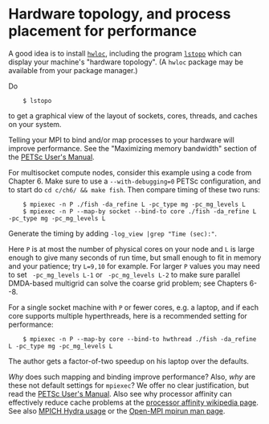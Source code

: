 Hardware topology, and process placement for performance
========================================================

A good idea is to install [`hwloc`](https://www.open-mpi.org/projects/hwloc/), including the program [`lstopo`](https://www.open-mpi.org/projects/hwloc/lstopo/) which can display your machine's "hardware topology".  (A `hwloc` package may be available from your package manager.)

Do

        $ lstopo

to get a graphical view of the layout of sockets, cores, threads, and caches on your system.

Telling your MPI to bind and/or map processes to your hardware will improve performance.  See the "Maximizing memory bandwidth" section of the [PETSc User's Manual](https://www.mcs.anl.gov/petsc/documentation/index.html).

For multisocket compute nodes, consider this example using a code from Chapter 6.  Make sure to use a `--with-debugging=0` PETSc configuration, and to start do `cd c/ch6/ && make fish`.  Then compare timing of these two runs:

        $ mpiexec -n P ./fish -da_refine L -pc_type mg -pc_mg_levels L
        $ mpiexec -n P --map-by socket --bind-to core ./fish -da_refine L -pc_type mg -pc_mg_levels L

Generate the timing by adding `-log_view |grep "Time (sec):"`.

Here `P` is at most the number of physical cores on your node and `L` is large enough to give many seconds of run time, but small enough to fit in memory and your patience; try `L=9,10` for example.  For larger `P` values you may need to set ` -pc_mg_levels L-1` or ` -pc_mg_levels L-2` to make sure parallel DMDA-based multigrid can solve the coarse grid problem; see Chapters 6--8.

For a single socket machine with `P` or fewer cores, e.g. a laptop, and if each core supports multiple hyperthreads, here is a recommended setting for performance:

        $ mpiexec -n P --map-by core --bind-to hwthread ./fish -da_refine L -pc_type mg -pc_mg_levels L

The author gets a factor-of-two speedup on his laptop over the defaults.

_Why_ does such mapping and binding improve performance?  Also, _why_ are these not default settings for `mpiexec`?  We offer no clear justification, but read the [PETSc User's Manual](https://www.mcs.anl.gov/petsc/documentation/index.html).  Also see why processor affinity can effectively reduce cache problems at the [processor affinity wikipedia page](https://en.wikipedia.org/wiki/Processor_affinity).  See also [MPICH Hydra usage](https://wiki.mpich.org/mpich/index.php/Using_the_Hydra_Process_Manager) or the [Open-MPI mpirun man page](https://www.open-mpi.org/doc/current/man1/mpirun.1.php).

